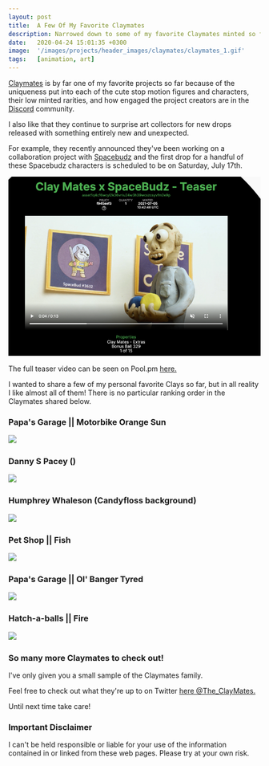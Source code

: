 ```yaml
---
layout: post
title:  A Few Of My Favorite Claymates
description: Narrowed down to some of my favorite Claymates minted so far, but it was tough to do!
date:   2020-04-24 15:01:35 +0300
image:  '/images/projects/header_images/claymates/claymates_1.gif'
tags:   [animation, art]
---
```

[Claymates](https://www.claymates.org) is by far one of my favorite projects so far because of the uniqueness put into each of the cute stop motion figures and characters, their low minted rarities, and how engaged the project creators are in the [Discord](https://discord.gg/8HpNU9Q9) community. 

I also like that they continue to surprise art collectors for new drops released with something entirely new and unexpected. 

For example, they recently announced they've been working on a collaboration project with [Spacebudz](https://spacebudz.io/) and the first drop for a handful of these Spacebudz characters is scheduled to be on Saturday, July 17th. 

![](/images/posts/favorite-claymates/claymates-spacebudz-collab_1.png)  

The full teaser video can be seen on Pool.pm [here.](https://pool.pm/f945eef343e1a08919c3a58ac599a84ba2f25eb8a7d3b1663b8a2687.ClayMatesExtra329)  

I wanted to share a few of my personal favorite Clays so far, but in all reality I like almost all of them! There is no particular ranking order in the Claymates shared below. 

### Papa's Garage || Motorbike Orange Sun
![](/images/posts/favorite-claymates/garage_motorbike_orange_sun.gif)  

### Danny S Pacey ()
![](/images/posts/favorite-claymates/danny_s_pacey_1.gif)  

### Humphrey Whaleson (Candyfloss background)
![](/images/posts/favorite-claymates/humphrey_candyfloss.gif)  

### Pet Shop || Fish
![](/images/posts/favorite-claymates/pets_fish.gif)  

### Papa's Garage || Ol' Banger Tyred
![](/images/posts/favorite-claymates/garage_old_banger.gif)  

### Hatch-a-balls || Fire
![](/images/posts/favorite-claymates/hatch_fire.gif)   

### So many more Claymates to check out!
I've only given you a small sample of the Claymates family.

Feel free to check out what they're up to on Twitter [here @The_ClayMates.](https://twitter.com/The_ClayMates)

Until next time take care!

### Important Disclaimer
I can't be held responsible or liable for your use of the information contained in or linked from these web pages. Please try at your own risk.
